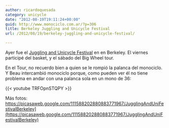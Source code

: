 ```yaml
---
author: ricardoquesada
category: unicycle
date: "2012-08-19T19:11:24+00:00"
guid: http://www.monociclo.com.ar/?p=306
title: Berkeley Juggling and Unicycle Festival
url: /2012/08/19/berkeley-juggling-and-unicycle-festival/

---
```

Ayer fue el [Juggling and Unicycle Festival](http://berkeleyjuggling.org/festival2012/) en en Berkeley. El viernes participé del basket, y el sábado del Big Wheel tour.

En el Tour, no recuerdo bien a quien se le rompió la palanca del monociclo. Y Beau intercambió monociclo porque, como pueden ver él no tiene problema en andar con una palanca sola en un mono de 36:

{{< youtube TRFOpnSTQPY >}}

Más fotos: https://picasaweb.google.com/111588202880883771967/JugglingAndUniFestivalBerkeley](https://picasaweb.google.com/111588202880883771967/JugglingAndUniFestivalBerkeley)
